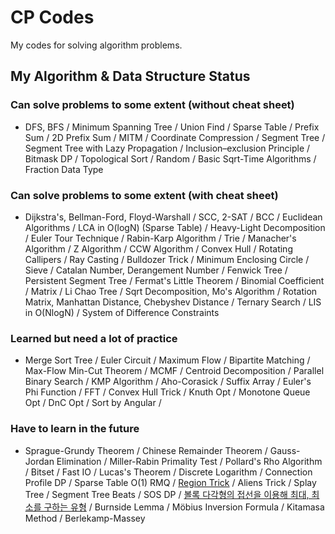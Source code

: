# CP Codes
My codes for solving algorithm problems.

## My Algorithm & Data Structure Status

### Can solve problems to some extent (without cheat sheet)

- DFS, BFS / Minimum Spanning Tree / Union Find / Sparse Table / Prefix Sum / 2D Prefix Sum / MITM / Coordinate Compression / Segment Tree / Segment Tree with Lazy Propagation / Inclusion–exclusion Principle / Bitmask DP / Topological Sort / Random / Basic Sqrt-Time Algorithms / Fraction Data Type

### Can solve problems to some extent (with cheat sheet)

- Dijkstra's, Bellman-Ford, Floyd-Warshall / SCC, 2-SAT / BCC / Euclidean Algorithms / LCA in O(logN) (Sparse Table) / Heavy-Light Decomposition / Euler Tour Technique / Rabin-Karp Algorithm / Trie / Manacher's Algorithm / Z Algorithm / CCW Algorithm / Convex Hull / Rotating Callipers / Ray Casting / Bulldozer Trick / Minimum Enclosing Circle / Sieve / Catalan Number, Derangement Number / Fenwick Tree / Persistent Segment Tree / Fermat's Little Theorem / Binomial Coefficient / Matrix / Li Chao Tree / Sqrt Decomposition, Mo's Algorithm / Rotation Matrix, Manhattan Distance, Chebyshev Distance / Ternary Search / LIS in O(NlogN) / System of Difference Constraints

### Learned but need a lot of practice

- Merge Sort Tree / Euler Circuit / Maximum Flow / Bipartite Matching / Max-Flow Min-Cut Theorem / MCMF / Centroid Decomposition / Parallel Binary Search / KMP Algorithm / Aho-Corasick / Suffix Array / Euler's Phi Function / FFT / Convex Hull Trick / Knuth Opt / Monotone Queue Opt / DnC Opt / Sort by Angular / 

### Have to learn in the future

- Sprague-Grundy Theorem / Chinese Remainder Theorem / Gauss-Jordan Elimination / Miller-Rabin Primality Test / Pollard's Rho Algorithm / Bitset / Fast IO / Lucas's Theorem / Discrete Logarithm / Connection Profile DP / Sparse Table O(1) RMQ / [Region Trick](https://github.com/koosaga/iamcoder/blob/master/lectures/%EB%82%98%EC%BD%94%EB%8D%94%201%20Sqrt%20Decomposition.pdf) / Aliens Trick / Splay Tree / Segment Tree Beats / SOS DP / [볼록 다각형의 접선을 이용해 최대, 최소를 구하는 유형](https://github.com/justiceHui/Unknown-To-Wellknown/blob/master/README.md#%EB%B3%BC%EB%A1%9D-%EB%8B%A4%EA%B0%81%ED%98%95%EC%9D%98-%EC%A0%91%EC%84%A0%EC%9D%84-%EC%9D%B4%EC%9A%A9%ED%95%B4-%EC%B5%9C%EB%8C%80%EC%B5%9C%EC%86%8C%EB%A5%BC-%EA%B5%AC%ED%95%98%EB%8A%94-%EC%9C%A0%ED%98%95) / Burnside Lemma / Möbius Inversion Formula / Kitamasa Method / Berlekamp-Massey
